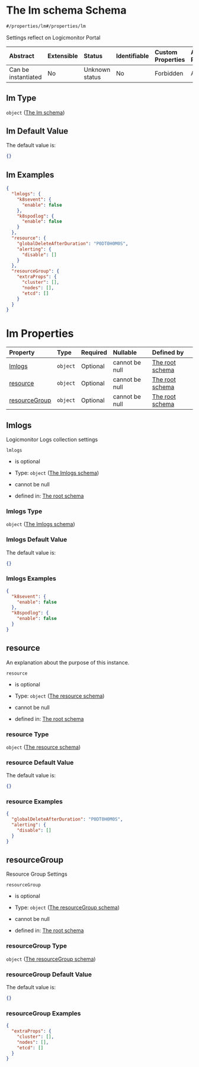 # The lm schema Schema

```txt
#/properties/lm#/properties/lm
```

Settings reflect on Logicmonitor Portal

| Abstract            | Extensible | Status         | Identifiable | Custom Properties | Additional Properties | Access Restrictions | Defined In                                                        |
| :------------------ | :--------- | :------------- | :----------- | :---------------- | :-------------------- | :------------------ | :---------------------------------------------------------------- |
| Can be instantiated | No         | Unknown status | No           | Forbidden         | Allowed               | none                | [values.schema.json\*](values.schema.json "open original schema") |

## lm Type

`object` ([The lm schema](values-properties-the-lm-schema.md))

## lm Default Value

The default value is:

```json
{}
```

## lm Examples

```json
{
  "lmlogs": {
    "k8sevent": {
      "enable": false
    },
    "k8spodlog": {
      "enable": false
    }
  },
  "resource": {
    "globalDeleteAfterDuration": "P0DT0H0M0S",
    "alerting": {
      "disable": []
    }
  },
  "resourceGroup": {
    "extraProps": {
      "cluster": [],
      "nodes": [],
      "etcd": []
    }
  }
}
```

# lm Properties

| Property                        | Type     | Required | Nullable       | Defined by                                                                                                                                                                   |
| :------------------------------ | :------- | :------- | :------------- | :--------------------------------------------------------------------------------------------------------------------------------------------------------------------------- |
| [lmlogs](#lmlogs)               | `object` | Optional | cannot be null | [The root schema](values-properties-the-lm-schema-properties-the-lmlogs-schema.md "#/properties/lm/properties/lmlogs#/properties/lm/properties/lmlogs")                      |
| [resource](#resource)           | `object` | Optional | cannot be null | [The root schema](values-properties-the-lm-schema-properties-the-resource-schema.md "#/properties/lm/properties/resource#/properties/lm/properties/resource")                |
| [resourceGroup](#resourcegroup) | `object` | Optional | cannot be null | [The root schema](values-properties-the-lm-schema-properties-the-resourcegroup-schema.md "#/properties/lm/properties/resourceGroup#/properties/lm/properties/resourceGroup") |

## lmlogs

Logicmonitor Logs collection settings

`lmlogs`

*   is optional

*   Type: `object` ([The lmlogs schema](values-properties-the-lm-schema-properties-the-lmlogs-schema.md))

*   cannot be null

*   defined in: [The root schema](values-properties-the-lm-schema-properties-the-lmlogs-schema.md "#/properties/lm/properties/lmlogs#/properties/lm/properties/lmlogs")

### lmlogs Type

`object` ([The lmlogs schema](values-properties-the-lm-schema-properties-the-lmlogs-schema.md))

### lmlogs Default Value

The default value is:

```json
{}
```

### lmlogs Examples

```json
{
  "k8sevent": {
    "enable": false
  },
  "k8spodlog": {
    "enable": false
  }
}
```

## resource

An explanation about the purpose of this instance.

`resource`

*   is optional

*   Type: `object` ([The resource schema](values-properties-the-lm-schema-properties-the-resource-schema.md))

*   cannot be null

*   defined in: [The root schema](values-properties-the-lm-schema-properties-the-resource-schema.md "#/properties/lm/properties/resource#/properties/lm/properties/resource")

### resource Type

`object` ([The resource schema](values-properties-the-lm-schema-properties-the-resource-schema.md))

### resource Default Value

The default value is:

```json
{}
```

### resource Examples

```json
{
  "globalDeleteAfterDuration": "P0DT0H0M0S",
  "alerting": {
    "disable": []
  }
}
```

## resourceGroup

Resource Group Settings

`resourceGroup`

*   is optional

*   Type: `object` ([The resourceGroup schema](values-properties-the-lm-schema-properties-the-resourcegroup-schema.md))

*   cannot be null

*   defined in: [The root schema](values-properties-the-lm-schema-properties-the-resourcegroup-schema.md "#/properties/lm/properties/resourceGroup#/properties/lm/properties/resourceGroup")

### resourceGroup Type

`object` ([The resourceGroup schema](values-properties-the-lm-schema-properties-the-resourcegroup-schema.md))

### resourceGroup Default Value

The default value is:

```json
{}
```

### resourceGroup Examples

```json
{
  "extraProps": {
    "cluster": [],
    "nodes": [],
    "etcd": []
  }
}
```
